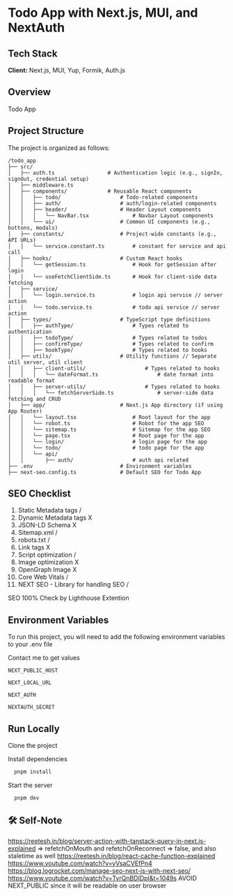 # Todo App with Next.js, MUI, and NextAuth

## Tech Stack

**Client:** Next.js, MUI, Yup, Formik, Auth.js

## Overview

Todo App

## Project Structure

The project is organized as follows:

```plaintext
/todo_app
├── src/
│   ├── auth.ts                 # Authentication logic (e.g., signIn, signOut, credential setup)
│   ├── middleware.ts           
│   ├── components/             # Reusable React components
│   │   ├── todo/                   # Todo-related components
│   │   ├── auth/                   # auth/login-related components
│   │   ├── header/                 # Header Layout components
│   │   │   └── NavBar.tsx              # Navbar Layout components
│   │   └── ui/                     # Common UI components (e.g., buttons, modals)
│   ├── constants/                  # Project-wide constants (e.g., API URLs)
│   │   └── service.constant.ts         # constant for service and api call
│   ├── hooks/                      # Custom React hooks
│   │   └── getSession.ts               # Hook for getSession after login
│   │   └── useFetchClientSide.ts       # Hook for client-side data fetching
│   ├── service/               
│   │   └── login.service.ts            # login api service // server action
│   │   └── todo.service.ts             # todo api service // server action
│   ├── types/                      # TypeScript type definitions
│   │   ├── authType/                   # Types related to authentication
│   │   ├── todoType/                   # Types related to todos
│   │   ├── confirmType/                # Types related to confirm
│   │   ├── hookType/                   # Types related to hooks
│   ├── utils/                      # Utility functions // Separate util server, util client
│   │   ├── client-utils/                   # Types related to hooks
│   │   │   └── dateFormat.ts                   # date format into readable format
│   │   ├── server-utils/                   # Types related to hooks
│   │   │   └── fetchServerSide.ts              # server-side data fetching and CRUD
│   ├── app/                        # Next.js App directory (if using App Router)
│   │   └── layout.tsx                  # Root layout for the app
│   │   └── robot.ts                    # Robot for the app SEO
│   │   └── sitemap.ts                  # Sitemap for the app SEO
│   │   └── page.tsx                    # Root page for the app
│   │   └── login/                      # login page for the app
│   │   └── todo/                       # todo page for the app
│   │   └── api/                
│   │       ├── auth/                   # auth api related       
├── .env                            # Environment variables
├── next-seo.config.ts              # Default SEO for Todo App
```

## SEO Checklist
1. Static Metadata tags /
1. Dynamic Metadata tags X
2. JSON-LD Schema X
3. Sitemap.xml /
4. robots.txt /
5. Link tags X
6. Script optimization /
7. Image optimization X
8. OpenGraph Image X
9. Core Web Vitals /
10. NEXT SEO - Library for handling SEO /

SEO 100%
Check by Lighthouse Extention

## Environment Variables

To run this project, you will need to add the following environment variables to your .env file

Contact me to get values

`NEXT_PUBLIC_HOST`

`NEXT_LOCAL_URL`

`NEXT_AUTH`

`NEXTAUTH_SECRET`

## Run Locally

Clone the project

Install dependencies

```bash
  pnpm install
```

Start the server

```bash
  pnpm dev
```

## 🛠 Self-Note

https://reetesh.in/blog/server-action-with-tanstack-query-in-next.js-explained => refetchOnMouth and refetchOnReconnect => false, and also staletime as well
https://reetesh.in/blog/react-cache-function-explained
https://www.youtube.com/watch?v=yVsaCVEfPn4
https://blog.logrocket.com/manage-seo-next-js-with-next-seo/
https://www.youtube.com/watch?v=TvrQnBDIDpI&t=1049s
AVOID NEXT_PUBLIC since it will be readable on user browser